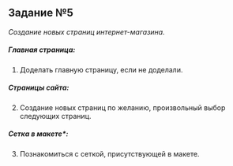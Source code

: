 ## Задание №5
*Создание новых страниц интернет-магазина.*

##### Главная страница:
1. Доделать главную страницу, если не доделали.


##### Страницы сайта:
2. Создание новых страниц по желанию, произвольный выбор следующих страниц.

##### Сетка в макете*:
3. Познакомиться с сеткой, присутствующей в макете.









